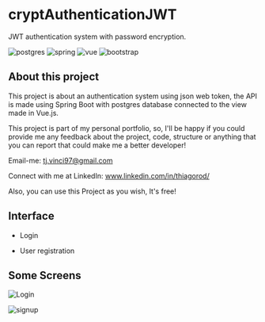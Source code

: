 # cryptAuthenticationJWT
JWT authentication system with password encryption.

![postgres](https://img.shields.io/badge/PostgreSQL-316192?logo=postgresql&logoColor=white)
![spring](https://img.shields.io/badge/Spring-6DB33F?logo=spring&logoColor=white)
![vue](https://img.shields.io/badge/Vue.js-35495E?logo=vue.js&logoColor=4FC08D)
![bootstrap](https://img.shields.io/badge/Bootstrap-563D7C?logo=bootstrap&logoColor=white)

## About this project
This project is about an authentication system using json web token, the API is made using Spring Boot with postgres database connected to the view made in Vue.js.
 
This project is part of my personal portfolio, so, I'll be happy if you could provide me any feedback about the project, code, structure or anything that you can report that could make me a better developer!
  
Email-me: tj.vinci97@gmail.com

Connect with me at LinkedIn: www.linkedin.com/in/thiagorod/

Also, you can use this Project as you wish, It's free!

## Interface

- Login

- User registration

## Some Screens
![Login](https://github.com/andarino/cryptAuthJWT/blob/main/img/authView.png)

![signup](https://github.com/andarino/cryptAuthJWT/blob/main/img/registerView.png)

